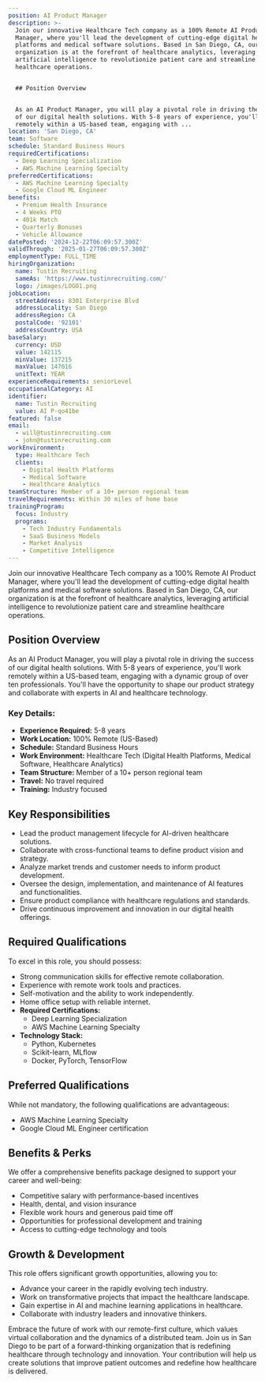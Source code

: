 ```yaml
---
position: AI Product Manager
description: >-
  Join our innovative Healthcare Tech company as a 100% Remote AI Product
  Manager, where you'll lead the development of cutting-edge digital health
  platforms and medical software solutions. Based in San Diego, CA, our
  organization is at the forefront of healthcare analytics, leveraging
  artificial intelligence to revolutionize patient care and streamline
  healthcare operations.


  ## Position Overview


  As an AI Product Manager, you will play a pivotal role in driving the success
  of our digital health solutions. With 5-8 years of experience, you'll work
  remotely within a US-based team, engaging with ...
location: 'San Diego, CA'
team: Software
schedule: Standard Business Hours
requiredCertifications:
  - Deep Learning Specialization
  - AWS Machine Learning Specialty
preferredCertifications:
  - AWS Machine Learning Specialty
  - Google Cloud ML Engineer
benefits:
  - Premium Health Insurance
  - 4 Weeks PTO
  - 401k Match
  - Quarterly Bonuses
  - Vehicle Allowance
datePosted: '2024-12-22T06:09:57.300Z'
validThrough: '2025-01-27T06:09:57.300Z'
employmentType: FULL_TIME
hiringOrganization:
  name: Tustin Recruiting
  sameAs: 'https://www.tustinrecruiting.com/'
  logo: /images/LOGO1.png
jobLocation:
  streetAddress: 8301 Enterprise Blvd
  addressLocality: San Diego
  addressRegion: CA
  postalCode: '92101'
  addressCountry: USA
baseSalary:
  currency: USD
  value: 142115
  minValue: 137215
  maxValue: 147016
  unitText: YEAR
experienceRequirements: seniorLevel
occupationalCategory: AI
identifier:
  name: Tustin Recruiting
  value: AI P-qo41be
featured: false
email:
  - will@tustinrecruiting.com
  - john@tustinrecruiting.com
workEnvironment:
  type: Healthcare Tech
  clients:
    - Digital Health Platforms
    - Medical Software
    - Healthcare Analytics
teamStructure: Member of a 10+ person regional team
travelRequirements: Within 30 miles of home base
trainingProgram:
  focus: Industry
  programs:
    - Tech Industry Fundamentals
    - SaaS Business Models
    - Market Analysis
    - Competitive Intelligence
---
```




Join our innovative Healthcare Tech company as a 100% Remote AI Product Manager, where you'll lead the development of cutting-edge digital health platforms and medical software solutions. Based in San Diego, CA, our organization is at the forefront of healthcare analytics, leveraging artificial intelligence to revolutionize patient care and streamline healthcare operations.

## Position Overview

As an AI Product Manager, you will play a pivotal role in driving the success of our digital health solutions. With 5-8 years of experience, you'll work remotely within a US-based team, engaging with a dynamic group of over ten professionals. You'll have the opportunity to shape our product strategy and collaborate with experts in AI and healthcare technology.

### Key Details:
- **Experience Required:** 5-8 years
- **Work Location:** 100% Remote (US-Based)
- **Schedule:** Standard Business Hours
- **Work Environment:** Healthcare Tech (Digital Health Platforms, Medical Software, Healthcare Analytics)
- **Team Structure:** Member of a 10+ person regional team
- **Travel:** No travel required
- **Training:** Industry focused

## Key Responsibilities

- Lead the product management lifecycle for AI-driven healthcare solutions.
- Collaborate with cross-functional teams to define product vision and strategy.
- Analyze market trends and customer needs to inform product development.
- Oversee the design, implementation, and maintenance of AI features and functionalities.
- Ensure product compliance with healthcare regulations and standards.
- Drive continuous improvement and innovation in our digital health offerings.

## Required Qualifications

To excel in this role, you should possess:

- Strong communication skills for effective remote collaboration.
- Experience with remote work tools and practices.
- Self-motivation and the ability to work independently.
- Home office setup with reliable internet.
- **Required Certifications:** 
  - Deep Learning Specialization
  - AWS Machine Learning Specialty
- **Technology Stack:**
  - Python, Kubernetes
  - Scikit-learn, MLflow
  - Docker, PyTorch, TensorFlow

## Preferred Qualifications

While not mandatory, the following qualifications are advantageous:

- AWS Machine Learning Specialty
- Google Cloud ML Engineer certification

## Benefits & Perks

We offer a comprehensive benefits package designed to support your career and well-being:

- Competitive salary with performance-based incentives
- Health, dental, and vision insurance
- Flexible work hours and generous paid time off
- Opportunities for professional development and training
- Access to cutting-edge technology and tools

## Growth & Development

This role offers significant growth opportunities, allowing you to:

- Advance your career in the rapidly evolving tech industry.
- Work on transformative projects that impact the healthcare landscape.
- Gain expertise in AI and machine learning applications in healthcare.
- Collaborate with industry leaders and innovative thinkers.

Embrace the future of work with our remote-first culture, which values virtual collaboration and the dynamics of a distributed team. Join us in San Diego to be part of a forward-thinking organization that is redefining healthcare through technology and innovation. Your contribution will help us create solutions that improve patient outcomes and redefine how healthcare is delivered.
